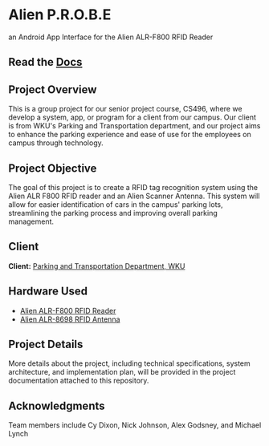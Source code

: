 # Alien P.R.O.B.E
an Android App Interface for the Alien ALR-F800 RFID Reader

## Read the <a href="https://cylissama.github.io/Alien-Probe/">Docs<a>

## Project Overview

This is a group project for our senior project course, CS496, where we develop a system, app, or program for a client from our campus. Our client is from WKU's Parking and Transportation department, and our project aims to enhance the parking experience and ease of use for the employees on campus through technology.

## Project Objective

The goal of this project is to create a RFID tag recognition system using the Alien ALR F800 RFID reader and an Alien Scanner Antenna. This system will allow for easier identification of cars in the campus' parking lots, streamlining the parking process and improving overall parking management.

## Client

**Client:** <a href="https://www.wku.edu/transportation/">Parking and Transportation Department, WKU<a>

## Hardware Used

- <a href="https://www.alientechnology.com/products/readers/alr-f800/">Alien ALR-F800 RFID Reader<a>
- <a href="https://www.alientechnology.com/products/antennas/alr-8697-8/">Alien ALR-8698 RFID Antenna<a>

## Project Details

More details about the project, including technical specifications, system architecture, and implementation plan, will be provided in the project documentation attached to this repository.


## Acknowledgments

Team members include Cy Dixon, Nick Johnson, Alex Godsney, and Michael Lynch
